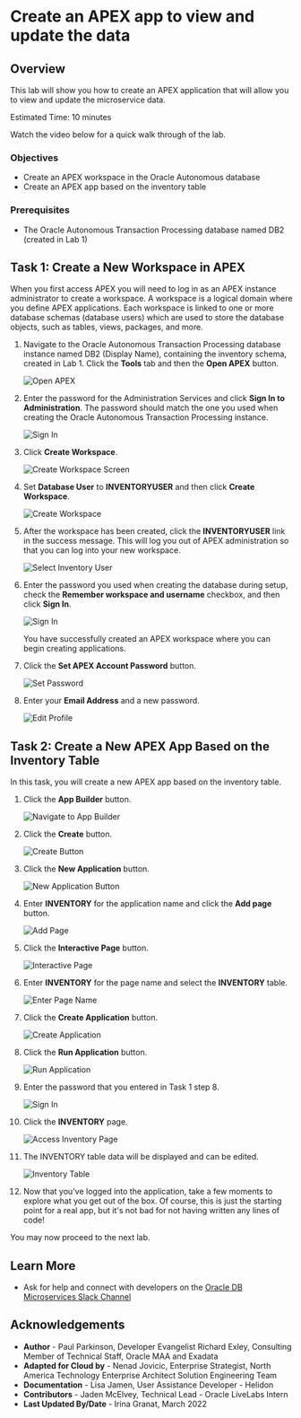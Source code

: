 # Create an APEX app to view and update the data

## Overview

This lab will show you how to create an APEX application that will allow you to view and update the microservice data.

Estimated Time: 10 minutes

Watch the video below for a quick walk through of the lab.

[](youtube:fJqtSAHgj1Q)

### Objectives

* Create an APEX workspace in the Oracle Autonomous database
* Create an APEX app based on the inventory table

### Prerequisites

* The Oracle Autonomous Transaction Processing database named DB2 (created in Lab 1)

## Task 1: Create a New Workspace in APEX

When you first access APEX you will need to log in as an APEX instance administrator to create a workspace. A workspace is a logical domain where you define APEX applications. Each workspace is linked to one or more database schemas (database users) which are used to store the database objects, such as tables, views, packages, and more.

1. Navigate to the Oracle Autonomous Transaction Processing database instance named DB2 (Display Name), containing the inventory schema, created in Lab 1. Click the **Tools** tab and then the **Open APEX** button.

    ![Open APEX](images/click-open-apex.png)

2. Enter the password for the Administration Services and click **Sign In to Administration**. The password should match the one you used when creating the Oracle Autonomous Transaction Processing instance.

    ![Sign In](images/log-in-as-admin-inv.png)

3. Click **Create Workspace**.

    ![Create Workspace Screen](images/welcome-create-workspace-inv.png)

4. Set **Database User** to **INVENTORYUSER** and then click **Create Workspace**.

    ![Create Workspace](images/create-workspace-inv.png)

5. After the workspace has been created, click the **INVENTORYUSER** link in the success message. This will log you out of APEX administration so that you can log into your new workspace.

    ![Select Inventory User](images/select-inv.png)

6. Enter the password you used when creating the database during setup, check the **Remember workspace and username** checkbox, and then click **Sign In**.

    ![Sign In](images/log-in-to-workspace-inv.png)

    You have successfully created an APEX workspace where you can begin creating applications.

7. Click the **Set APEX Account Password** button.

    ![Set Password](images/set-apex-account-password.png)

8. Enter your **Email Address** and a new password.

    ![Edit Profile](images/edit-profile.png)

## Task 2: Create a New APEX App Based on the Inventory Table

In this task, you will create a new APEX app based on the inventory table.

1. Click the **App Builder** button.

    ![Navigate to App Builder](images/click-app-builder-inv.png)

2. Click the **Create** button.

    ![Create Button](images/click-create-inv.png)

3. Click the **New Application** button.

    ![New Application Button](images/click-new-application-inv.png)

4. Enter **INVENTORY** for the application name and click the **Add page** button.

    ![Add Page](images/create-an-application-inv.png)

5. Click the **Interactive Page** button.

    ![Interactive Page](images/select-interactive-grid-inv.png)

6. Enter **INVENTORY** for the page name and select the **INVENTORY** table.

    ![Enter Page Name](images/grid-page-details.png)

7. Click the **Create Application** button.

    ![Create Application](images/create-application-inv.png)

8. Click the **Run Application** button.

    ![Run Application](images/run-application-inv.png)

9. Enter the password that you entered in Task 1 step 8.

    ![Sign In](images/app-login-inv.png)

10. Click the **INVENTORY** page.

    ![Access Inventory Page](images/click-inv.png)

11. The INVENTORY table data will be displayed and can be edited.

    ![Inventory Table](images/inv-app.png)

12. Now that you've logged into the application, take a few moments to explore what you get out of the box. Of course, this is just the starting point for a real app, but it's not bad for not having written any lines of code!

You may now proceed to the next lab.

## Learn More

* Ask for help and connect with developers on the [Oracle DB Microservices Slack Channel](https://bit.ly/oracle-db-microservices-help-slack)   

## Acknowledgements
* **Author** - Paul Parkinson, Developer Evangelist
               Richard Exley, Consulting Member of Technical Staff, Oracle MAA and Exadata
* **Adapted for Cloud by** - Nenad Jovicic, Enterprise Strategist, North America Technology Enterprise Architect Solution Engineering Team
* **Documentation** - Lisa Jamen, User Assistance Developer - Helidon
* **Contributors** - Jaden McElvey, Technical Lead - Oracle LiveLabs Intern
* **Last Updated By/Date** - Irina Granat, March 2022
